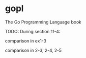 # gopl
The Go Programming Language book 

TODO:
During section 11-4:

comparison in ex1-3

comparison in 2-3, 2-4, 2-5